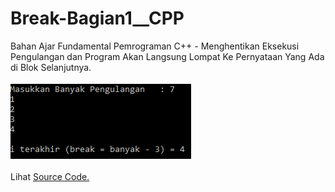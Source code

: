 # Break-Bagian1__CPP
Bahan Ajar Fundamental Pemrograman C++ - Menghentikan Eksekusi Pengulangan dan Program Akan Langsung Lompat Ke Pernyataan Yang Ada di Blok Selanjutnya.<br><br>
<img src="https://github.com/RizkyKhapidsyah/Break-Bagian1__CPP/blob/master/Results/Capture.PNG"><br><br>
Lihat <a href="https://github.com/RizkyKhapidsyah/Break-Bagian1__CPP/blob/master/Source.cpp">Source Code.</a>

